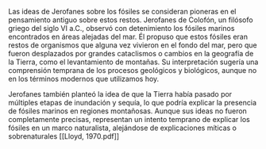 Las ideas de Jerofanes sobre los fósiles se consideran pioneras en el pensamiento antiguo sobre estos restos. Jerofanes de Colofón, un filósofo griego del siglo VI a.C., observó con detenimiento los fósiles marinos encontrados en áreas alejadas del mar. Él propuso que estos fósiles eran restos de organismos que alguna vez vivieron en el fondo del mar, pero que fueron desplazados por grandes cataclismos o cambios en la geografía de la Tierra, como el levantamiento de montañas. Su interpretación sugería una comprensión temprana de los procesos geológicos y biológicos, aunque no en los términos modernos que utilizamos hoy.

Jerofanes también planteó la idea de que la Tierra había pasado por múltiples etapas de inundación y sequía, lo que podría explicar la presencia de fósiles marinos en regiones montañosas. Aunque sus ideas no fueron completamente precisas, representan un intento temprano de explicar los fósiles en un marco naturalista, alejándose de explicaciones míticas o sobrenaturales [[Lloyd, 1970.pdf]]